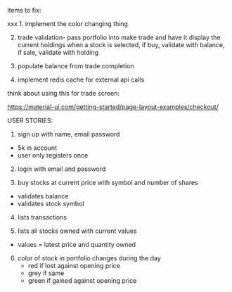 items to fix:

xxx 1. implement the color changing thing

2. trade validation- pass portfolio into make trade and have it display the current holdings when a stock is selected, if buy, validate with balance, if sale, validate with holding

3. populate balance from trade completion

4. implement redis cache for external api calls

think about using this for trade screen:

https://material-ui.com/getting-started/page-layout-examples/checkout/




USER STORIES:

1. sign up with name, email password
- 5k in account
- user only registers once

2. login with email and password

3. buy stocks at current price with symbol and number of shares
- validates balance
- validates stock symbol

4. lists transactions 

5. lists all stocks owned with current values
- values = latest price and quantity owned

6.  color of stock in portfolio changes during the day
	- red if lost against opening price
	- grey if same
	- green if gained against opening price


